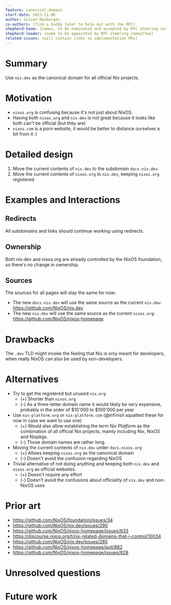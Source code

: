 ```yaml
---
feature: canonical-domain
start-date: 2023-11-06
author: Silvan Mosberger
co-authors: (find a buddy later to help out with the RFC)
shepherd-team: (names, to be nominated and accepted by RFC steering committee)
shepherd-leader: (name to be appointed by RFC steering committee)
related-issues: (will contain links to implementation PRs)
---
```


# Summary
[summary]: #summary

Use `nix.dev` as the canonical domain for all official Nix projects.

# Motivation
[motivation]: #motivation

- `nixos.org` is confusing because it's not just about NixOS.
- Having both `nixos.org` and `nix.dev` is not great because it looks like both can't be official (but they are)
- `nixos.com` is a porn website, it would be better to distance ourselves a bit from it :)

# Detailed design
[design]: #detailed-design

1. Move the current contents of `nix.dev` to the subdomain `docs.nix.dev`.
2. Move the current contents of `nixos.org` to `nix.dev`, keeping `nixos.org` registered

# Examples and Interactions
[examples-and-interactions]: #examples-and-interactions

## Redirects
All subdomains and links should continue working using redirects.

## Ownership
Both nix.dev and nixos.org are already controlled by the NixOS foundation, so there's no change in ownership.

## Sources
The sources for all pages will stay the same for now:
- The new `docs.nix.dev` will use the same source as the current `nix.dev`: https://github.com/NixOS/nix.dev
- The new `nix.dev` will use the same source as the current `nixos.org`: https://github.com/NixOS/nixos-homepage

# Drawbacks
[drawbacks]: #drawbacks

The `.dev` TLD might invoke the feeling that Nix is only meant for developers, when really NixOS can also be used by non-developers.

# Alternatives
[alternatives]: #alternatives

- Try to get the registered but unused `nix.org`
  - (+) Shorter than `nixos.org`
  - (-) As a three-letter domain name it would likely be very expensive, probably in the order of $10'000 to $100'000 per year
- Use `nix-platform.org` or `nix-platform.com` (@infinisil squatted these for now in case we want to use one)
  - (+) Would also allow establishing the term _Nix Platform_ as the combination of all official Nix projects, mainly including Nix, NixOS and Nixpkgs.
  - (-) Those domain names are rather long.
- Moving the current contents of `nix.dev` under `docs.nixos.org`
  - (+) Allows keeping `nixos.org` as the canonical domain
  - (-) Doesn't avoid the confusion regarding NixOS
- Trivial alternative of not doing anything and keeping both `nix.dev` and `nixos.org` as official websites.
  - (+) Doesn't require any effort
  - (-) Doesn't avoid the confusions about officiality of `nix.dev` and non-NixOS uses

# Prior art
[prior-art]: #prior-art

- https://github.com/NixOS/foundation/issues/34
- https://github.com/NixOS/nix.dev/issues/290
- https://github.com/NixOS/nixos-homepage/issues/633
- https://discourse.nixos.org/t/nix-related-domains-that-i-control/10034
- https://github.com/NixOS/nix.dev/issues/285
- https://github.com/NixOS/nixos-homepage/pull/882
- https://github.com/NixOS/nixos-homepage/issues/828

# Unresolved questions
[unresolved]: #unresolved-questions

# Future work
[future]: #future-work
